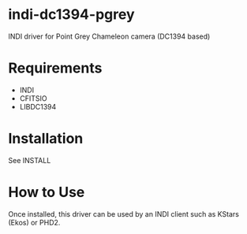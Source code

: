 # indi-dc1394-pgrey
INDI driver for Point Grey Chameleon camera (DC1394 based)

Requirements
============
* INDI
* CFITSIO
* LIBDC1394

Installation
============
See INSTALL

How to Use
==========
Once installed, this driver can be used by an INDI client such as
KStars (Ekos) or PHD2. 
